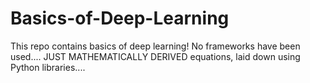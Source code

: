 # Basics-of-Deep-Learning
This repo contains basics of deep learning! No frameworks have been used.... JUST MATHEMATICALLY DERIVED equations, laid down using Python libraries....
